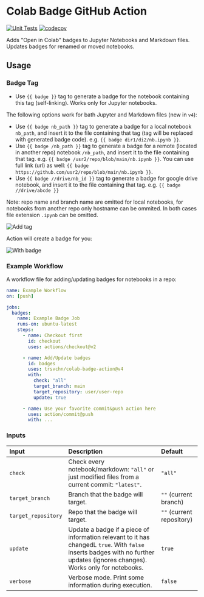 # Colab Badge GitHub Action

[![Unit Tests](https://github.com/trsvchn/colab-badge-action/actions/workflows/unit-tests.yml/badge.svg)](https://github.com/trsvchn/colab-badge-action/actions/workflows/unit-tests.yml)
[![codecov](https://codecov.io/gh/trsvchn/colab-badge-action/branch/main/graph/badge.svg?token=2W6CRFZ7CB)](https://codecov.io/gh/trsvchn/colab-badge-action)

Adds "Open in Colab" badges to Jupyter Notebooks and Markdown files. Updates badges for renamed or moved notebooks.

## Usage

### Badge Tag

- Use `{{ badge }}` tag  to generate a badge for the notebook containing this tag (self-linking). Works only for Jupyter notebooks.

The following options work for bath Jupyter and Markdown files (new in `v4`):

- Use `{{ badge nb_path }}` tag to generate a badge for a local notebook `nb_path`, and insert it to the file containing that tag (tag will be replaced with generated badge code). e.g. `{{ badge dir1/di2/nb.ipynb }}`.
- Use `{{ badge /nb_path }}` tag to generate a badge for a remote (located in another repo) notebook `/nb_path`, and insert it to the file containing that tag. e.g. `{{ badge /usr2/repo/blob/main/nb.ipynb }}`. You can use full link (url) as well: `{{ badge https://github.com/usr2/repo/blob/main/nb.ipynb }}`.
- Use `{{ badge //drive/nb_id }}` tag to generate a badge for google drive notebook, and insert it to the file containing that tag. e.g. `{{ badge //drive/abcde }}`

Note: repo name and branch name are omitted for local notebooks, for notebooks from another repo only hostname can be ommited. In both cases file extension `.ipynb` can be omitted.

![Add tag](assets/img1.png)

Action will create a badge for you:

![With badge](assets/img2.png)

### Example Workflow

A workflow file for adding/updating badges for notebooks in a repo:

```yaml
name: Example Workflow
on: [push]

jobs:
  badges:
    name: Example Badge Job
    runs-on: ubuntu-latest
    steps:
      - name: Checkout first
        id: checkout
        uses: actions/checkout@v2

      - name: Add/Update badges
        id: badges
        uses: trsvchn/colab-badge-action@v4
        with:
          check: "all"
          target_branch: main
          target_repository: user/user-repo
          update: true

      - name: Use your favorite commit&push action here
        uses: action/commit@push
        with: ...
```

### Inputs

| Input | Description | Default |
|:------|:------------|:--------|
| `check` | Check every notebook/markdown: `"all"` or just modified files from a current commit: `"latest"`. | `"all"` | 
| `target_branch` | Branch that the badge will target. | `""` (current branch) |
| `target_repository` | Repo that the badge will target. | `""` (current repository) |
| `update` | Update a badge if a piece of information relevant to it has changedL `true`. With `false` inserts badges with no further updates (ignores changes). Works only for notebooks. | `true` |
| `verbose` | Verbose mode. Print some information during execution. | `false` |
